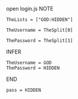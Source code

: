 open login.js
NOTE

    TheLists = ["GOD:HIDDEN"]

    TheUsername = TheSplit[0]

    ThePassword = TheSplit[1]
INFER 

    TheUsername = GOD
    ThePassword = HIDDEN

END 

    pass = HIDDEN
